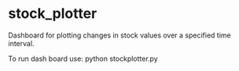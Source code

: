 # stock_plotter
Dashboard for plotting changes in stock values over a specified time interval.

To run dash board use:
python stockplotter.py

